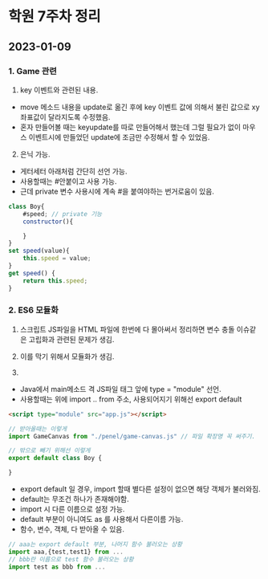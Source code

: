 # 학원 7주차 정리

## 2023-01-09

### 1. Game 관련

1. key 이벤트와 관련된 내용.
- move 메소드 내용을 update로 옮긴 후에 key 이벤트 값에 의해서 불린 값으로 xy 좌표값이 달라지도록 수정했음.
- 혼자 만들어볼 때는 keyupdate를 따로 만들어해서 했는데 그럴 필요가 없이 마우스 이벤트시에 만들었던 update에 조금만 수정해서 할 수 있었음.

2. 은닉 가능.
- 게터세터 아래처럼 간단히 선언 가능. 
- 사용할때는 #안붙이고 사용 가능.
- 근데 private 변수 사용시에 계속 #을 붙여야하는 번거로움이 있음.
```Javascript
class Boy{
    #speed; // private 기능
    constructor(){

    }
}
set speed(value){
    this.speed = value;
}
get speed() {
    return this.speed;
}
```
### 2. ES6 모듈화

1. 스크립트 JS파일을 HTML 파일에 한번에 다 몰아써서 정리하면 변수 충돌 이슈같은 고립화과 관련된 문제가 생김.

2. 이를 막기 위해서 모듈화가 생김.

3. 
- Java에서 main메소드 격 JS파일 태그 앞에 type = "module" 선언.
- 사용할때는 위에 import .. from 주소, 사용되어지기 위해선 export default

```Html
<script type="module" src="app.js"></script>
```
```Javascript
// 받아올때는 이렇게
import GameCanvas from "./penel/game-canvas.js" // 파일 확장명 꼭 써주기.

// 밖으로 빼기 위해선 이렇게
export default class Boy {

}
```

- export default 일 경우, import 할때 별다른 설정이 없으면 해당 객체가 불러와짐.
- default는 무조건 하나가 존재해야함.
- import 시 다른 이름으로 설정 가능.
- default 부분이 아니여도 as 를 사용해서 다른이름 가능.
- 함수, 변수, 객체, 다 받아올 수 있음.

```Javascript
// aaa는 export default 부분, 나머지 함수 불러오는 상황
import aaa,{test,test1} from ...
// bbb란 이름으로 test 함수 불러오는 상황
import test as bbb from ...
```